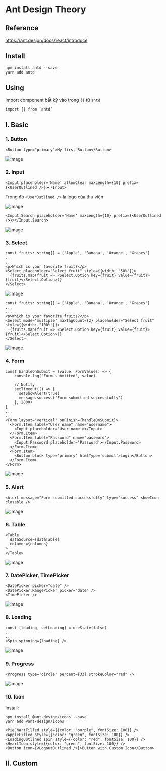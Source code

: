 # Ant Design Theory

## Reference

https://ant.design/docs/react/introduce

## Install

```
npm install antd --save
yarn add antd
```

## Using

Import component bất kỳ vào trong `{}` từ `antd`

```
import {} from `antd`
```
## I. Basic
### 1. Button

```tsx
<Button type="primary">My first Button</Button>
```

![image](https://github.com/user-attachments/assets/7ffbe4c9-5798-4c30-ae44-29aee4dd8401)

### 2. Input

```tsx
<Input placeholder='Name' allowClear maxLength={10} prefix={<UserOutlined />}></Input>
```

Trong đó `<UserOutlined />` là logo của thư viện

![image](https://github.com/user-attachments/assets/83c71a75-8ef8-4e88-b76c-d0d12ae11534)

```
<Input.Search placeholder='Name' maxLength={10} prefix={<UserOutlined />}></Input.Search>
```

![image](https://github.com/user-attachments/assets/11acac7a-ffb1-4378-913f-657898312540)

### 3. Select

```tsx
const fruits: string[] = ['Apple', 'Banana', 'Orange', 'Grapes']
...
...
<p>Which is your favorite fruit?</p>
<Select placeholder="Select fruit" style={{width: "50%"}}>
  {fruits.map(fruit => <Select.Option key={fruit} value={fruit}>{fruit}</Select.Option>)}
</Select>
```

![image](https://github.com/user-attachments/assets/63c9c0d6-f741-43f7-8901-1c7bd37a3966)

```tsx
const fruits: string[] = ['Apple', 'Banana', 'Orange', 'Grapes']
...
...
<p>Which is your favorite fruits?</p>
<Select mode='multiple' maxTagCount={2} placeholder="Select fruit" style={{width: "100%"}}>
  {fruits.map(fruit => <Select.Option key={fruit} value={fruit}>{fruit}</Select.Option>)}
</Select>
```

![image](https://github.com/user-attachments/assets/6289c7d7-507d-46e9-b163-d1ea9f914827)


### 4. Form

```tsx
const handleOnSubmit = (value: FormValues) => {
    console.log('Form submitted', value)

    // Notify
    setTimeout(() => {
      setShowAlert(true)
      message.success('Form submitted successfully')
    }, 2000)
}
...
...
<Form layout='vertical' onFinish={handleOnSubmit}>
  <Form.Item label="User name" name="username">
    <Input placeholder='User name'></Input>
  </Form.Item>
  <Form.Item label="Password" name="password">
    <Input.Password placeholder='Password'></Input.Password>
  </Form.Item>
  <Form.Item>
    <Button block type='primary' htmlType='submit'>Login</Button>
  </Form.Item>
</Form>
```

![image](https://github.com/user-attachments/assets/04f56acd-543d-4e65-871a-b9a6e429be52)


### 5. Alert

```tsx
<Alert message="Form submitted successfully" type="success" showIcon closable />
```

![image](https://github.com/user-attachments/assets/95080f29-6ef7-44e3-bec8-68f9a33e7e98)

### 6. Table

```tsx
<Table
  dataSource={dataTable}
  columns={columns}
>
</Table>
```

![image](https://github.com/user-attachments/assets/529233cc-d66e-485c-bd05-3036489291e8)


### 7. DatePicker, TimePicker

```tsx
<DatePicker picker="date" />
<DatePicker.RangePicker picker="date" />
<TimePicker />
```

![image](https://github.com/user-attachments/assets/0423fadb-62fd-4335-84f9-77f6b3fca0f5)


### 8. Loading

```tsx
const [loading, setLoading] = useState(false)
...
...
<Spin spinning={loading} />
```

![image](https://github.com/user-attachments/assets/9a6c55a2-c946-4e6e-8f1d-02cbb9183712)


### 9. Progress

```tsx
<Progress type='circle' percent={33} strokeColor="red" />
```

![image](https://github.com/user-attachments/assets/fec72d18-4fd6-4b06-9e57-d6a8da671145)


### 10. Icon

Install:

```
npm install @ant-design/icons --save
yarn add @ant-design/icons
```

```
<PieChartFilled style={{color: "purple", fontSize: 100}} />
<AppleFilled style={{color: "green", fontSize: 100}} />
<LoadingOutlined spin style={{color: "red", fontSize: 100}} />
<HeartIcon style={{color: "green", fontSize: 100}} />
<Button icon={<LogoutOutlined />}>Button with Custom Icon</Button>
```

## II. Custom
